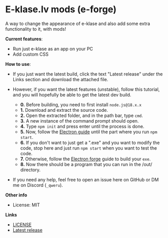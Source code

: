 # E-klase.lv mods (e-forge)

A way to change the appearance of e-klase and also add some extra functionality to it, with mods!

**Current features**:
* Run just e-klase as an app on your PC
* Add custom CSS

**How to use**:
* If you just want the latest build, click the text "Latest release" under the Links section and download the attached file.
* However, if you want the latest features (unstable), follow this tutorial, and you will hopefully be able to get the latest dev build.
    * **0.** Before building, you need to first install `node.js@18.x.x`
    * **1.** Download and extract the source code.
    * **2.** Open the extracted folder, and in the path bar, type `cmd`.
    * **3.** A new instance of the command prompt should open.
    * **4.** Type `npm init` and press enter until the process is done.
    * **5.** Now, follow the [Electron guide](https://www.electronjs.org/docs/latest/tutorial/quick-start) until the part where you run `npm start`.
    * **6.** If you don't want to just get a ".exe" and you want to modify the code, stop here and just run `npm start` when you want to test the code.
    * **7.** Otherwise, follow the [Electron forge](https://www.electronjs.org/docs/latest/tutorial/quick-start#package-and-distribute-your-application) guide to build your `exe`.
    * **8.** Now there should be a program that you can run in the /out/ directory.

* If you need any help, feel free to open an issue here on GitHub or DM me on Discord (`_qweru`).

**Other info**
* License: MIT

**Links**
* [LICENSE](LICENSE)
* [Latest release](https://github.com/gkursi/e-klase-mods/releases/latest)
